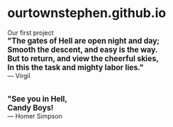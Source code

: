# ourtownstephen.github.io
Our first project<br> 
<b><big>"The gates of Hell are open night and day;<br>Smooth the descent, and easy is the way. <br> But to return, and view the cheerful skies,<br>In this the task and mighty labor lies."</b></big><br>—  Virgil<br><br><br><b><big>
"See you in Hell,<br>Candy Boys!</b></big><br>— Homer Simpson